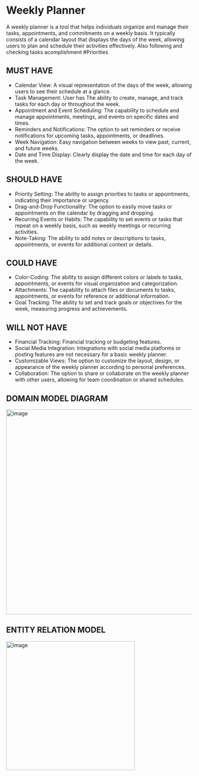 # Weekly Planner
A weekly planner is a tool that helps individuals organize and manage their tasks, appointments, and commitments on a weekly basis. It typically consists of a calendar layout that displays the days of the week, allowing users to plan and schedule their activities effectively. Also following and checking tasks acomplishment
#Priorities
## MUST HAVE
- Calendar View: A visual representation of the days of the week, allowing users to see their schedule at a glance.
- Task Management: User has The ability to create, manage, and track tasks for each day or throughout the week.
- Appointment and Event Scheduling: The capability to schedule and manage appointments, meetings, and events on specific dates and times.
- Reminders and Notifications: The option to set reminders or receive notifications for upcoming tasks, appointments, or deadlines.
- Week Navigation: Easy navigation between weeks to view past, current, and future weeks.
- Date and Time Display: Clearly display the date and time for each day of the week.


## SHOULD HAVE
- Priority Setting: The ability to assign priorities to tasks or appointments, indicating their importance or urgency.
- Drag-and-Drop Functionality: The option to easily move tasks or appointments on the calendar by dragging and dropping.
- Recurring Events or Habits: The capability to set events or tasks that repeat on a weekly basis, such as weekly meetings or recurring activities.
- Note-Taking: The ability to add notes or descriptions to tasks, appointments, or events for additional context or details.
## COULD HAVE 
- Color-Coding: The ability to assign different colors or labels to tasks, appointments, or events for visual organization and categorization.
- Attachments: The capability to attach files or documents to tasks, appointments, or events for reference or additional information.
- Goal Tracking: The ability to set and track goals or objectives for the week, measuring progress and achievements.
## WILL NOT HAVE 
- Financial Tracking: Financial tracking or budgeting features.
- Social Media Integration: Integrations with social media platforms or posting features are not necessary for a basic weekly planner.
- Customizable Views: The option to customize the layout, design, or appearance of the weekly planner according to personal preferences.
- Collaboration: The option to share or collaborate on the weekly planner with other users, allowing for team coordination or shared schedules.
## DOMAIN MODEL DIAGRAM

<img width="552" alt="image" src="https://github.com/tom-ramirez/weekly-planner/assets/126895378/e84488a9-10e2-473f-8c77-9767150c710a">

## ENTITY RELATION MODEL

<img width="347" alt="image" src="https://github.com/tom-ramirez/weekly-planner/assets/126895378/8870d937-bba2-4386-be41-cc0f6cb5d2df">

